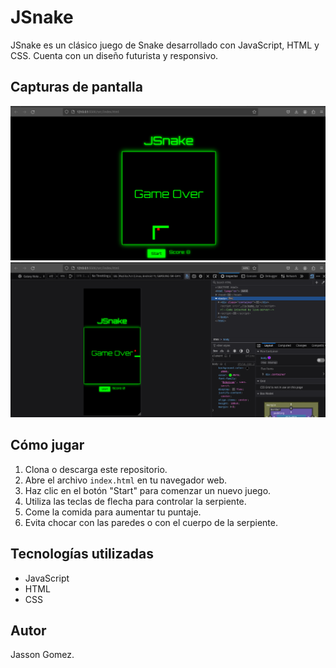 # JSnake

JSnake es un clásico juego de Snake desarrollado con JavaScript, HTML y CSS. Cuenta con un diseño futurista y responsivo.

## Capturas de pantalla

![Captura de pantalla 1](./assets/captura1.png)
![Captura de pantalla 2](./assets/captura2.png)

## Cómo jugar

1. Clona o descarga este repositorio.
2. Abre el archivo `index.html` en tu navegador web.
3. Haz clic en el botón "Start" para comenzar un nuevo juego.
4. Utiliza las teclas de flecha para controlar la serpiente.
5. Come la comida para aumentar tu puntaje.
6. Evita chocar con las paredes o con el cuerpo de la serpiente.

## Tecnologías utilizadas

- JavaScript
- HTML
- CSS

## Autor

Jasson Gomez.